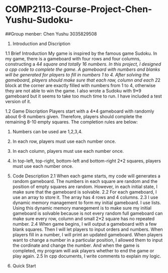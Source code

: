 # COMP2113-Course-Project-Chen-Yushu-Sudoku-

##Group menber: Chen Yushu 3035829508

1. Introduction and Discription

  1.1 Brief Introduction
  My game is inspired by the famous game Sudoku. In my game, there is a gameboard with four rows and four columns, constructing a 4*4 square and totally 16 numbers. In this project, I designed   a cpp code to complete the game. A gameboard with numbers and blanks will be generated for players to fill in numbers 1 to 4.  After solving the gameboard, players should make sure that each   raw, column and each 2*2 block at the corner are exactly filled with numbers from 1 to 4, otherwise they are not able to win the game. I also wrote a Sudoku with 9*9 gameboard but it seems     to take too much time to run. I have included a test version of it.

  1.2 Game Discription
  Players start with a 4*4 gameboard with randomly about 6-8 numbers given. Therefore, players should complete the remaining 8-10 empty squares. The completion rules are below:
  1. Numbers can be used are 1,2,3,4.
  2. In each row, players must use each number once.
  3. In each column, players must use each number once.
  4. In top-left, top-right, bottom-left and bottom-right 2*2 squares, players must use each number once.

2. Code Description
   2.1 When each game starts, my code will generates a random gameboard. The numbers in each square are random and the position of empty squares are random. However, in each initial state, I make sure that the gameboard is solvable.
   2.2 For each gameboard, I use an array to store it. The array has 4 rows and 4 columns.
   2.3 I use dynamic memory management to form my initial gameboard. I use lists. Using this dynamic memory manegement is to make sure my initial gameboard is solvable because is not every random full gameboard can make sure every row, column and small 2*2 square has no repeated number.
   2.4 When game begins, I will output a gameboard with a few blank squares. Then I will let players to input orders and numbers. When players fill in a number, I will print an updated gameboard. When players want to change a number in a particular position, I allowed them to input the cordinate and change the number. And when the game is completed, my program will ask players whether to end the game or play again.
   2.5 In cpp documents, I write comments to explain my logic.

3. Quick Start
   
   
   

   



